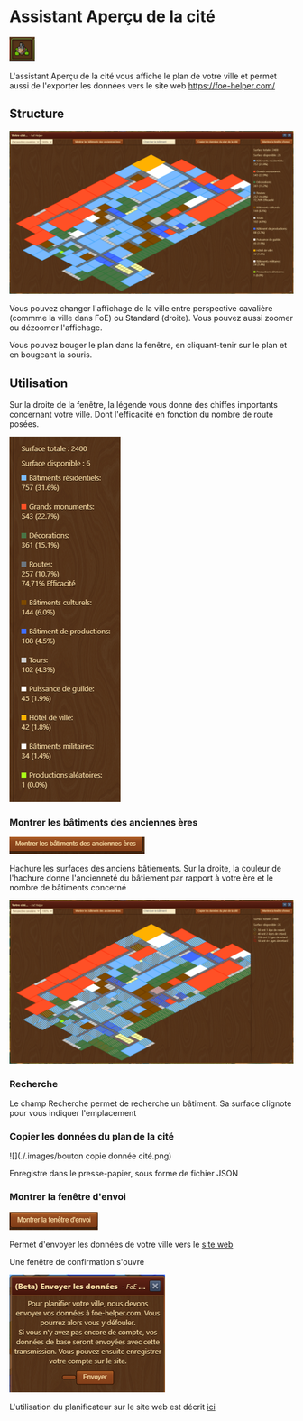 # Assistant Aperçu de la cité

![Icône](./.images/icone.png) 

L'assistant Aperçu de la cité vous affiche le plan de votre ville et permet aussi de l'exporter les données vers le site web https://foe-helper.com/

## Structure

![Structure](./.images/structure.png)

Vous pouvez changer l'affichage de la ville entre perspective cavalière (commme la ville dans FoE) ou Standard (droite).
Vous pouvez aussi zoomer ou dézoomer l'affichage.

Vous pouvez bouger le plan dans la fenêtre, en cliquant-tenir sur le plan et en bougeant la souris.

## Utilisation

Sur la droite de la fenêtre, la légende vous donne des chiffes importants concernant votre ville. Dont l'efficacité en fonction du nombre de route posées.

![Légende](./.images/Legende.png)


### Montrer les bâtiments des anciennes ères

![](./.images/bouton_ancien_batiment.png)

Hachure les surfaces des anciens bâtiements. Sur la droite, la couleur de l'hachure donne l'ancienneté du bâtiement par rapport à votre ère et le nombre de bâtiments concerné

![Ancien bâtiment](./.images/ancien.png)


### Recherche

Le champ Recherche permet de recherche un bâtiment. Sa surface clignote pour vous indiquer l'emplacement

### Copier les données du plan de la cité

![](./.images/bouton copie donnée cité.png)

Enregistre dans le presse-papier, sous forme de fichier JSON

### Montrer la fenêtre d'envoi

![](./.images/bouton_envois_web.png)

Permet d'envoyer les données de votre ville vers le [site web](https://foe-helper.com/citymap/overview)

Une fenêtre de confirmation s'ouvre 

![Confirmation](./.images/envois_plan_web.png)

L'utilisation du planificateur sur le site web est décrit [ici](../../site_web/planificateur_cite/README.md)